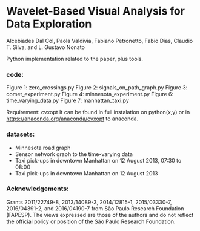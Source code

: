 # Wavelet-Based Visual Analysis for Data Exploration

Alcebiades Dal Col, Paola Valdivia, Fabiano Petronetto, Fabio Dias, Claudio T. Silva, and L. Gustavo Nonato

Python implementation related to the paper, plus tools. 

### code:

Figure 1: zero_crossings.py
Figure 2: signals_on_path_graph.py
Figure 3: comet_experiment.py
Figure 4: minnesota_experiment.py
Figure 6: time_varying_data.py
Figure 7: manhattan_taxi.py

Requirement: cvxopt
It can be found in full instalation on python(x,y) or in https://anaconda.org/anaconda/cvxopt to anaconda.

### datasets:
- Minnesota road graph
- Sensor network graph to the time-varying data
- Taxi pick-ups in downtown Manhattan on 12 August 2013, 07:30 to 08:00
- Taxi pick-ups in downtown Manhattan on 12 August 2013

### Acknowledgements:

Grants 2011/22749-8, 2013/14089-3, 2014/12815-1, 2015/03330-7, 2016/04391-2, and 2016/04190-7  from São Paulo Research Foundation (FAPESP). The views expressed are those of the authors and do not reflect the official policy or position of the São Paulo Research Foundation.
